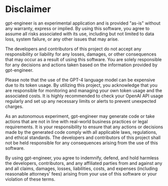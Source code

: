 # Disclaimer

gpt-engineer is an experimental application and is provided "as-is" without any warranty, express or implied. By using this software, you agree to assume all risks associated with its use, including but not limited to data loss, system failure, or any other issues that may arise.

The developers and contributors of this project do not accept any responsibility or liability for any losses, damages, or other consequences that may occur as a result of using this software. You are solely responsible for any decisions and actions taken based on the information provided by gpt-engineer.

Please note that the use of the GPT-4 language model can be expensive due to its token usage. By utilizing this project, you acknowledge that you are responsible for monitoring and managing your own token usage and the associated costs. It is highly recommended to check your OpenAI API usage regularly and set up any necessary limits or alerts to prevent unexpected charges.

As an autonomous experiment, gpt-engineer may generate code or take actions that are not in line with real-world business practices or legal requirements. It is your responsibility to ensure that any actions or decisions made by the generated code comply with all applicable laws, regulations, and ethical standards. The developers and contributors of this project shall not be held responsible for any consequences arising from the use of this software.

By using gpt-engineer, you agree to indemnify, defend, and hold harmless the developers, contributors, and any affiliated parties from and against any and all claims, damages, losses, liabilities, costs, and expenses (including reasonable attorneys' fees) arising from your use of this software or your violation of these terms.
